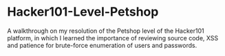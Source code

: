 # Hacker101-Level-Petshop
A walkthrough on my resolution of the Petshop level of the Hacker101 platform, in which I learned the importance of reviewing source code, XSS and patience for brute-force enumeration of users and passwords.
